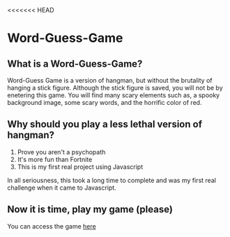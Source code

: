 <<<<<<< HEAD
# Word-Guess-Game

## What is a Word-Guess-Game?

Word-Guess Game is a version of hangman, but without the brutality of hanging a stick figure. Although the stick figure is saved, you will not be by enetering this game. You will find many scary elements such as, a spooky background image, some scary words, and the horrific color of red.

## Why should you play a less lethal version of hangman?

1. Prove you aren't a psychopath
2. It's more fun than Fortnite
3. This is my first real project using Javascript

In all seriousness, this took a long time to complete and was my first real challenge when it came to Javascript.

## Now it is time, play my game (please)

You can access the game [here](https://alaclair.github.io/Word-Guess-Game/ "Word-Guess-Game")
